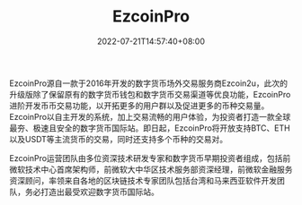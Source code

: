 ﻿---
weight: 
title: "EzcoinPro"
description: "EzcoinPro源自一款于2016年开发…"
date: 2022-07-21T14:57:40+08:00
lastmod: 2022-07-21T14:57:40+08:00
draft: false
authors: ["Simon"]
featuredImage: "ezcoinpro.jpg"
link: "www.ezcoinpro.com"
tags: ["交易所","EzcoinPro"]
categories: ["navigation"]
navigation: ["交易所"]
lightgallery: true
toc: true
pinned: false
recommend: false
recommend1: false
---
EzcoinPro源自一款于2016年开发的数字货币场外交易服务商Ezcoin2u，此次的升级版除了保留原有的数字货币钱包和数字货币交易渠道等优良功能，EzcoinPro进阶开发币币交易功能，以开拓更多的用户群以及促进更多的币种交易量。EzcoinPro以自主开发的系统，加上交易流畅的用户体验，为投资者打造一款全球最夯、极速且安全的数字货币国际站。即日起，EzcoinPro将开放支持BTC、ETH以及USDT等主流货币的交易，同时还支持多个币种的交易对。

EzcoinPro运营团队由多位资深技术研发专家和数字货币早期投资者组成，包括前微软技术中心首席架构师，前微软大中华区技术服务部资深经理，前微软金融服务资深顾问，率领来自各地的区块链技术专家团队包括台湾和马来西亚软件开发团队，务必打造出最受欢迎数字货币国际站。